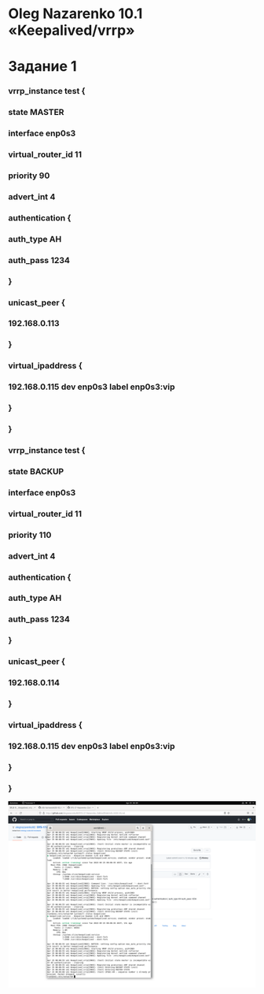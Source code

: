 # Oleg Nazarenko 10.1 «Keepalived/vrrp»

# Задание 1
                                                                            
### vrrp_instance test {
### state MASTER
### interface enp0s3
### virtual_router_id 11
### priority 90
### advert_int 4
### authentication {
### auth_type AH
### auth_pass 1234
### }
### unicast_peer {
### 192.168.0.113
### }
### virtual_ipaddress {
### 192.168.0.115  dev enp0s3 label enp0s3:vip
### }
### }


### vrrp_instance test {
### state BACKUP
### interface enp0s3
### virtual_router_id 11
### priority 110
### advert_int 4
### authentication {
### auth_type AH
### auth_pass 1234
### }
### unicast_peer {
### 192.168.0.114
### }
### virtual_ipaddress {
### 192.168.0.115  dev enp0s3 label enp0s3:vip
### }
### }

![Monitoring](https://github.com/olegnazarenko92/SYS-17-Nazarenko-Zabbix2/blob/bcf79ebcc92961abe96745864b5e363e825b158d/Screenshot%20from%202023-04-25%2000-09-44.png)

